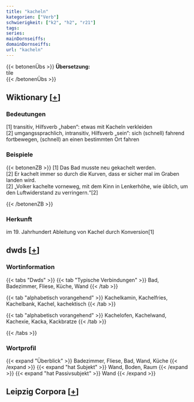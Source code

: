 ```yaml
---
title: "kacheln"
kategorien: ["Verb"]
schwierigkeit: ["k2", "h2", "r21"]
tags:
series:
mainDornseiffs:
domainDornseiffs:
url: "kacheln"
---
```


{{< betonenÜbs >}}
**Übersetzung:**  
tile  
{{< /betonenÜbs >}}

## Wiktionary [[+](https://de.wiktionary.org/wiki/kacheln)]

### Bedeutungen
[1] transitiv, Hilfsverb „haben“: etwas mit Kacheln verkleiden  
[2] umgangssprachlich, intransitiv, Hilfsverb „sein“: sich (schnell) fahrend fortbewegen, (schnell) an einen bestimmten Ort fahren  

### Beispiele
{{< betonenZB >}}
[1] Das Bad musste neu gekachelt werden.  
[2] Er kachelt immer so durch die Kurven, dass er sicher mal im Graben landen wird.  
[2] „Volker kachelte vorneweg, mit dem Kinn in Lenkerhöhe, wie üblich, um den Luftwiderstand zu verringern.“[2]  

{{< /betonenZB >}}
### Herkunft
im 19. Jahrhundert Ableitung von Kachel durch Konversion[1]  



## dwds [[+](https://www.dwds.de/wb/kacheln)]

### Wortinformation
{{< tabs "Dwds" >}}
{{< tab "Typische Verbindungen" >}}
Bad, Badezimmer, Fliese, Küche, Wand
{{< /tab >}}

{{< tab "alphabetisch vorangehend" >}}
Kachelkamin, Kachelfries, Kachelbank, Kachel, kachektisch
{{< /tab >}}

{{< tab "alphabetisch vorangehend" >}}
Kachelofen, Kachelwand, Kachexie, Kacka, Kackbratze
{{< /tab >}}

{{< /tabs >}}

### Wortprofil
{{< expand "Überblick" >}} Badezimmer, Fliese, Bad, Wand, Küche {{< /expand >}}
{{< expand "hat Subjekt" >}} Wand, Boden, Raum {{< /expand >}}
{{< expand "hat Passivsubjekt" >}} Wand {{< /expand >}}

## Leipzig Corpora [[+](https://corpora.uni-leipzig.de/en/res?word=kacheln&corpusId=deu_newscrawl-public_2018)]

